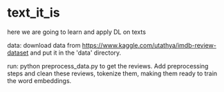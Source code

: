 # text_it_is
here we are going to learn and apply DL on texts

data: download data from https://www.kaggle.com/utathya/imdb-review-dataset and put it in the 'data' directory.

run: python preprocess_data.py to get the reviews. Add preprocessing steps and clean these reviews, tokenize them, making them ready to train the word embeddings.
